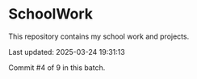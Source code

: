 # SchoolWork

This repository contains my school work and projects.

Last updated: 2025-03-24 19:31:13

Commit #4 of 9 in this batch.